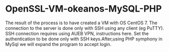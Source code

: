 # OpenSSL-VM-okeanos-MySQL-PHP
The result of the process is to have created a VM with OS CentOS 7. The connection to the server is done only with SSH using any client (eg PuTTY). SSH connection requires using AUEB VPN, instructions here. Set the authentication to be done only with SSH keys.After,using PHP symphony in MySql we will expand the program to accept login.


